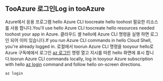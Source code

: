 ## <a name="log-in-tooazure"></a><span data-ttu-id="88000-101">TooAzure 로그인</span><span class="sxs-lookup"><span data-stu-id="88000-101">Log in tooAzure</span></span>

<span data-ttu-id="88000-102">Azure에서 응용 프로그램 hello Azure CLI toocreate hello toohost 필요한 리소스를 사용 합니다.</span><span class="sxs-lookup"><span data-stu-id="88000-102">You'll use hello Azure CLI toocreate hello resources needed toohost your app in Azure.</span></span> <span data-ttu-id="88000-103">클라우드 셸 hello에 Azure CLI 명령을 실행 하면 로그인 되어 이미 있습니다.</span><span class="sxs-lookup"><span data-stu-id="88000-103">If you run Azure CLI commands in hello Cloud Shell, you're already logged in.</span></span> <span data-ttu-id="88000-104">로컬에서 toorun Azure CLI 명령을 tooyour hello로 Azure 구독에에서 로그인 [az 로그인](/cli/azure/#login) 명령 열고 지시를 따른 hello 화면에 표시 합니다.</span><span class="sxs-lookup"><span data-stu-id="88000-104">toorun Azure CLI commands locally, log in tooyour Azure subscription with hello [az login](/cli/azure/#login) command and follow hello on-screen directions.</span></span>

```azurecli
az login
```
